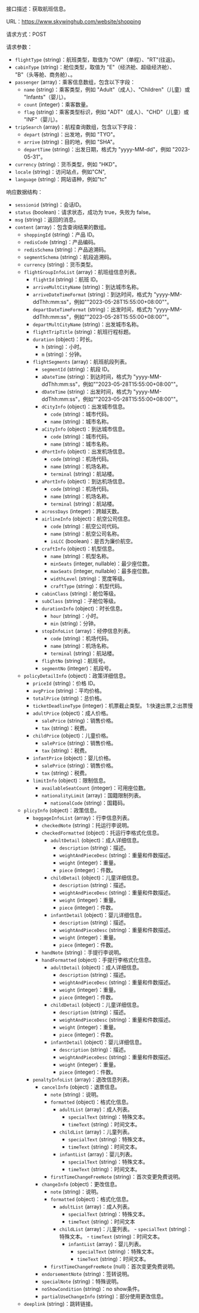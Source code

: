 接口描述：获取航班信息。

URL：https://www.skywinghub.com/website/shopping

请求方式：POST

请求参数：

- `flightType` (string)：航班类型，取值为 "OW"（单程）、"RT"(往返)。
- `cabinType` (string)：舱位类型，取值为 "E"（经济舱、超级经济舱）、 "B"（头等舱、商务舱）、。
- `passenger` (array)：乘客信息数组，包含以下字段：
  - `name` (string)：乘客类型，例如 "Adult"（成人）、"Children"（儿童）或 "Infants"（婴儿）。
  - `count` (integer)：乘客数量。
  - `flag` (string)：乘客类型标识，例如 "ADT"（成人）、"CHD"（儿童）或 "INF"（婴儿）。
- `tripSearch` (array)：航程查询数组，包含以下字段：
  - `depart` (string)：出发地，例如 "TYO"。
  - `arrive` (string)：目的地，例如 "SHA"。
  - `departTime` (string)：出发日期，格式为 "yyyy-MM-dd"，例如 "2023-05-31"。
- `currency` (string)：货币类型，例如 "HKD"。
- `locale` (string)：访问站点，例如"CN",
- `language` (string)：网站语种，例如"tc"

响应数据结构：
- `sessionid` (string)：会话ID。
- `status` (boolean)：请求状态，成功为 true，失败为 false。
- `msg` (string)：返回的消息。
- `content` (array)：包含查询结果的数组。
  - `shoppingId` (string)：产品 ID。
  - `redisCode` (string)：产品编码。
  - `redisSchema` (string)：产品追溯码。
  - `segmentSchema` (string)：航段追溯码。
  - `currency` (string)：货币类型。
  - `flightGroupInfoList` (array)：航班组信息列表。
    - `flightId` (string)：航班 ID。
    - `arriveMultCityName` (string)：到达城市名称。
    - `arriveDateTimeFormat` (string)：到达时间，格式为 "yyyy-MM-ddThh:mm:ss"，例如""2023-05-28T15:55:00+08:00""。
    - `departDateTimeFormat` (string)：出发时间，格式为 "yyyy-MM-ddThh:mm:ss"，例如""2023-05-28T15:55:00+08:00""。
    - `departMultCityName` (string)：出发城市名称。
    - `flightTripTitle` (string)：航班行程标题。
    - `duration` (object)：时长。
      - `h` (string)：小时。
      - `m` (string)：分钟。
    - `flightSegments` (array)：航班航段列表。
      - `segmentId` (string)：航段 ID。
      - `aDateTime` (string)：到达时间，格式为 "yyyy-MM-ddThh:mm:ss"，例如""2023-05-28T15:55:00+08:00""。
      - `dDateTime` (string)：出发时间，格式为 "yyyy-MM-ddThh:mm:ss"，例如""2023-05-28T15:55:00+08:00""。
      - `dCityInfo` (object)：出发城市信息。
        - `code` (string)：城市代码。
        - `name` (string)：城市名称。
      - `aCityInfo` (object)：到达城市信息。
        - `code` (string)：城市代码。
        - `name` (string)：城市名称。
      - `dPortInfo` (object)：出发机场信息。
        - `code` (string)：机场代码。
        - `name` (string)：机场名称。
        - `terminal` (string)：航站楼。
      - `aPortInfo` (object)：到达机场信息。
        - `code` (string)：机场代码。
        - `name` (string)：机场名称。
        - `terminal` (string)：航站楼。
      - `acrossDays` (integer)：跨越天数。
      - `airlineInfo` (object)：航空公司信息。
        - `code` (string)：航空公司代码。
        - `name` (string)：航空公司名称。
        - `isLCC` (boolean)：是否为廉价航空。
      - `craftInfo` (object)：机型信息。
        - `name` (string)：机型名称。
        - `minSeats` (integer, nullable)：最少座位数。
        - `maxSeats` (integer, nullable)：最多座位数。
        - `widthLevel` (string)：宽度等级。
        - `craftType` (string)：机型代码。
      - `cabinClass` (string)：舱位等级。
      - `subClass` (string)：子舱位等级。
      - `durationInfo` (object)：时长信息。
        - `hour` (string)：小时。
        - `min` (string)：分钟。
      - `stopInfoList` (array)：经停信息列表。
        - `code` (string)：机场代码。
        - `name` (string)：机场名称。
        - `terminal` (string)：航站楼。
      - `flightNo` (string)：航班号。
      - `segmentNo` (integer)：航段号。
  - `policyDetailInfo` (object)：政策详细信息。
    - `priceId` (string)：价格 ID。
    - `avgPrice` (string)：平均价格。
    - `totalPrice` (string)：总价格。
    - `ticketDeadlineType` (integer)：机票截止类型。 1:快速出票,2:出票慢
    - `adultPrice` (object)：成人价格。
      - `salePrice` (string)：销售价格。
      - `tax` (string)：税费。
    - `childPrice` (object)：儿童价格。
      - `salePrice` (string)：销售价格。
      - `tax` (string)：税费。
    - `infantPrice` (object)：婴儿价格。
      - `salePrice` (string)：销售价格。
      - `tax` (string)：税费。
    - `limitInfo` (object)：限制信息。
      - `availableSeatCount` (integer)：可用座位数。
      - `nationalityLimit` (array)：国籍限制列表。
        - `nationalCode` (string)：国籍码。
  - `plicyInfo` (object)：政策信息。
    - `baggageInfoList` (array)：行李信息列表。
      - `checkedNote` (string)：托运行李说明。
      - `checkedFormatted` (object)：托运行李格式化信息。
        - `adultDetail` (object)：成人详细信息。
          - `description` (string)：描述。
          - `weightAndPieceDesc` (string)：重量和件数描述。
          - `weight` (integer)：重量。
          - `piece` (integer)：件数。
        - `childDetail` (object)：儿童详细信息。
          - `description` (string)：描述。
          - `weightAndPieceDesc` (string)：重量和件数描述。
          - `weight` (integer)：重量。
          - `piece` (integer)：件数。
        - `infantDetail` (object)：婴儿详细信息。
          - `description` (string)：描述。
          - `weightAndPieceDesc` (string)：重量和件数描述。
          - `weight` (integer)：重量。
          - `piece` (integer)：件数。
      - `handNote` (string)：手提行李说明。
      - `handFormatted` (object)：手提行李格式化信息。
        - `adultDetail` (object)：成人详细信息。
          - `description` (string)：描述。
          - `weightAndPieceDesc` (string)：重量和件数描述。
          - `weight` (integer)：重量。
          - `piece` (integer)：件数。
        - `childDetail` (object)：儿童详细信息。
          - `description` (string)：描述。
          - `weightAndPieceDesc` (string)：重量和件数描述。
          - `weight` (integer)：重量。
          - `piece` (integer)：件数。
        - `infantDetail` (object)：婴儿详细信息。
          - `description` (string)：描述。
          - `weightAndPieceDesc` (string)：重量和件数描述。
          - `weight` (integer)：重量。
          - `piece` (integer)：件数。
    - `penaltyInfoList` (array)：退改信息列表。
      - `cancelInfo` (object)：退票信息。
        - `note` (string)：说明。
        - `formatted` (object)：格式化信息。
          - `adultList` (array)：成人列表。
            - `specialText` (string)：特殊文本。
            - `timeText` (string)：时间文本。
          - `childList` (array)：儿童列表。
            - `specialText` (string)：特殊文本。
            - `timeText` (string)：时间文本。
          - `infantList` (array)：婴儿列表。
            - `specialText` (string)：特殊文本。
            - `timeText` (string)：时间文本。
        - `firstTimeChangeFreeNote` (string)：首次变更免费说明。
      - `changeInfo` (object)：更改信息。
        - `note` (string)：说明。
        - `formatted` (object)：格式化信息。
          - `adultList` (array)：成人列表。
            - `specialText` (string)：特殊文本。    
            - `timeText` (string)：时间文本
          - `childList` (array)：儿童列表。
                - `specialText` (string)：特殊文本。
                - `timeText` (string)：时间文本。
              - `infantList` (array)：婴儿列表。
                - `specialText` (string)：特殊文本。
                - `timeText` (string)：时间文本。
        - `firstTimeChangeFreeNote` (null)：首次变更免费说明。
      - `endorsementNote` (string)：签转说明。
      - `specialNote` (string)：特殊说明。
      - `noShowCondition` (string)：no show条件。
      - `partialUseChangeInfo` (string)：部分使用更改信息。
  - `deeplink` (string)：跳转链接。
